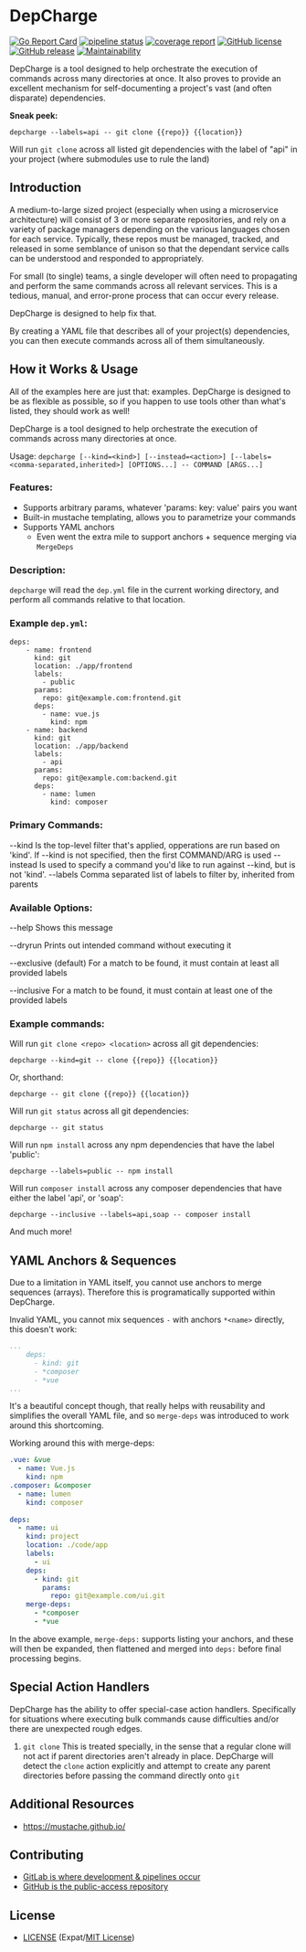 # DepCharge
[![Go Report Card](https://goreportcard.com/badge/github.com/centerorbit/depcharge)](https://goreportcard.com/report/github.com/centerorbit/depcharge)
[![pipeline status](https://gitlab.com/centerorbit/depcharge/badges/master/pipeline.svg)](https://gitlab.com/centerorbit/depcharge/commits/master)
[![coverage report](https://gitlab.com/centerorbit/depcharge/badges/master/coverage.svg)](https://gitlab.com/centerorbit/depcharge/commits/master)
[![GitHub license](https://img.shields.io/github/license/centerorbit/depcharge.svg)](https://github.com/centerorbit/depcharge/blob/master/LICENSE)
[![GitHub release](https://img.shields.io/github/release/centerorbit/depcharge.svg)](https://github.com/centerorbit/depcharge/releases/latest)
[![Maintainability](https://api.codeclimate.com/v1/badges/5ef8ce4f942696ebace7/maintainability)](https://codeclimate.com/github/centerorbit/depcharge/maintainability)



DepCharge is a tool designed to help orchestrate the execution of commands across many directories at once. It also proves to provide an excellent mechanism for self-documenting a project's vast (and often disparate) dependencies.

**Sneak peek:**

	depcharge --labels=api -- git clone {{repo}} {{location}}
	
Will run `git clone` across all listed git dependencies with the label of "api" in your project (where submodules use to rule the land)


## Introduction
A medium-to-large sized project (especially when using a microservice architecture) will consist of 3 or more separate repositories, and rely on a variety of package managers depending on the various languages chosen for each service. Typically, these repos must be managed, tracked, and released in some semblance of unison so that the dependant service calls can be understood and responded to appropriately.

For small (to single) teams, a single developer will often need to propagating and perform the same commands across all relevant services. This is a tedious, manual, and error-prone process that can occur every release.

DepCharge is designed to help fix that.

By creating a YAML file that describes all of your project(s) dependencies, you can then execute commands across all of them simultaneously.

## How it Works & Usage
All of the examples here are just that: examples. DepCharge is designed to be as flexible as possible, so if you happen to use tools other than what's listed, they should work as well!

DepCharge is a tool designed to help orchestrate the execution of commands across many directories at once.

Usage: `depcharge [--kind=<kind>] [--instead=<action>] [--labels=<comma-separated,inherited>] [OPTIONS...] -- COMMAND [ARGS...]`

### Features:
* Supports arbitrary params, whatever 'params: key: value' pairs you want
* Built-in mustache templating, allows you to parametrize your commands
* Supports YAML anchors
  * Even went the extra mile to support anchors + sequence merging via `MergeDeps`

### Description:
`depcharge` will read the `dep.yml` file in the current working directory, and
perform all commands relative to that location.

### Example `dep.yml`:
```
deps:
    - name: frontend
      kind: git
      location: ./app/frontend
      labels:
        - public
      params:
        repo: git@example.com:frontend.git
      deps:
        - name: vue.js
          kind: npm
    - name: backend
      kind: git
      location: ./app/backend
      labels:
        - api
      params:
        repo: git@example.com:backend.git
      deps:
        - name: lumen
          kind: composer
```

### Primary Commands:

 --kind		Is the top-level filter that's applied, opperations are run based on 'kind'. If --kind is not specified, then the first COMMAND/ARG is used
 --instead  Is used to specify a command you'd like to run against --kind, but is not 'kind'.
 --labels	Comma separated list of labels to filter by, inherited from parents

### Available Options:

 --help			Shows this message

 --dryrun		Prints out intended command without executing it

 --exclusive	(default) For a match to be found, it must contain at least all provided labels

 --inclusive   	For a match to be found, it must contain at least one of the provided labels

### Example commands:

Will run `git clone <repo> <location>` across all git dependencies:

	depcharge --kind=git -- clone {{repo}} {{location}}
	
Or, shorthand:

	depcharge -- git clone {{repo}} {{location}}
	
Will run `git status` across all git dependencies:

	depcharge -- git status
	
Will run `npm install` across any npm dependencies that have the label 'public':

	depcharge --labels=public -- npm install
	
Will run `composer install` across any composer dependencies that have either the label 'api', or 'soap':

	depcharge --inclusive --labels=api,soap -- composer install
	
And much more!

## YAML Anchors & Sequences
Due to a limitation in YAML itself, you cannot use anchors to merge sequences (arrays). Therefore this is programatically supported within DepCharge.

Invalid YAML, you cannot mix sequences `-` with anchors `*<name>` directly, this doesn't work:
```yaml
...
    deps:
      - kind: git
      - *composer
      - *vue
...
```
It's a beautiful concept though, that really helps with reusability and simplifies the overall YAML file, and so `merge-deps` was introduced to work around this shortcoming.

Working around this with merge-deps:
```yaml
.vue: &vue
  - name: Vue.js
    kind: npm
.composer: &composer
  - name: lumen
    kind: composer
    
deps:
  - name: ui
    kind: project
    location: ./code/app
    labels:
      - ui
    deps:
      - kind: git
        params:
          repo: git@example.com/ui.git
    merge-deps:
      - *composer
      - *vue
```

In the above example, `merge-deps:` supports listing your anchors, and these will then be expanded, then flattened and merged into `deps:` before final processing begins.


## Special Action Handlers
DepCharge has the ability to offer special-case action handlers. Specifically for situations where executing bulk commands cause difficulties and/or there are unexpected rough edges.

1. `git clone`
This is treated specially, in the sense that a regular clone will not act if parent directories aren't already in place. DepCharge will detect the `clone` action explicitly and attempt to create any parent directories before passing the command directly onto `git`

## Additional Resources
* https://mustache.github.io/

## Contributing
* [GitLab is where development & pipelines occur](https://gitlab.com/centerorbit/depcharge)
* [GitHub is the public-access repository](https://github.com/centerorbit/depcharge)


## License
- [LICENSE](LICENSE) (Expat/[MIT License][MIT])

[MIT]: http://www.opensource.org/licenses/MIT "The MIT License (MIT)"